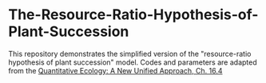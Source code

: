 # The-Resource-Ratio-Hypothesis-of-Plant-Succession
This repository demonstrates the simplified version of the "resource-ratio hypothesis of plant succession" model. Codes and parameters are adapted from the [Quantitative Ecology: A New Unified Approach, Ch. 16.4](http://hdl.handle.net/11299/204551)

